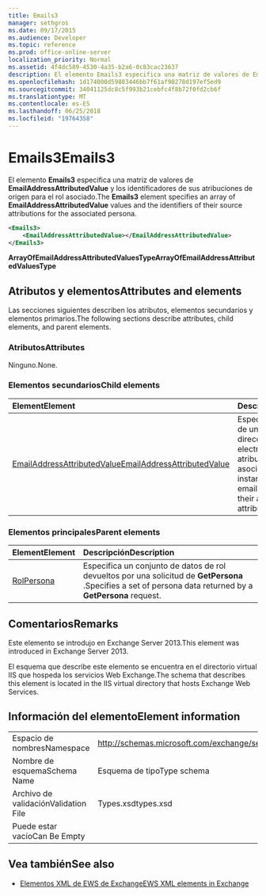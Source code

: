 ```yaml
---
title: Emails3
manager: sethgros
ms.date: 09/17/2015
ms.audience: Developer
ms.topic: reference
ms.prod: office-online-server
localization_priority: Normal
ms.assetid: 4f4dc589-4530-4a35-b2a6-0c83cac23637
description: El elemento Emails3 especifica una matriz de valores de EmailAddressAttributedValue y los identificadores de sus atribuciones de origen para el rol asociado.
ms.openlocfilehash: 1d174000d59883446bb7f61af90278d197ef5ed9
ms.sourcegitcommit: 34041125dc8c5f993b21cebfc4f8b72f0fd2cb6f
ms.translationtype: MT
ms.contentlocale: es-ES
ms.lasthandoff: 06/25/2018
ms.locfileid: "19764358"
---
```

# <a name="emails3"></a><span data-ttu-id="58425-103">Emails3</span><span class="sxs-lookup"><span data-stu-id="58425-103">Emails3</span></span>

<span data-ttu-id="58425-104">El elemento **Emails3** especifica una matriz de valores de **EmailAddressAttributedValue** y los identificadores de sus atribuciones de origen para el rol asociado.</span><span class="sxs-lookup"><span data-stu-id="58425-104">The **Emails3** element specifies an array of **EmailAddressAttributedValue** values and the identifiers of their source attributions for the associated persona.</span></span> 
  
```XML
<Emails3>
    <EmailAddressAttributedValue></EmailAddressAttributedValue>
</Emails3>
```

 <span data-ttu-id="58425-105">**ArrayOfEmailAddressAttributedValuesType**</span><span class="sxs-lookup"><span data-stu-id="58425-105">**ArrayOfEmailAddressAttributedValuesType**</span></span>
## <a name="attributes-and-elements"></a><span data-ttu-id="58425-106">Atributos y elementos</span><span class="sxs-lookup"><span data-stu-id="58425-106">Attributes and elements</span></span>

<span data-ttu-id="58425-107">Las secciones siguientes describen los atributos, elementos secundarios y elementos primarios.</span><span class="sxs-lookup"><span data-stu-id="58425-107">The following sections describe attributes, child elements, and parent elements.</span></span>
  
### <a name="attributes"></a><span data-ttu-id="58425-108">Atributos</span><span class="sxs-lookup"><span data-stu-id="58425-108">Attributes</span></span>

<span data-ttu-id="58425-109">Ninguno.</span><span class="sxs-lookup"><span data-stu-id="58425-109">None.</span></span>
  
### <a name="child-elements"></a><span data-ttu-id="58425-110">Elementos secundarios</span><span class="sxs-lookup"><span data-stu-id="58425-110">Child elements</span></span>

|<span data-ttu-id="58425-111">**Element**</span><span class="sxs-lookup"><span data-stu-id="58425-111">**Element**</span></span>|<span data-ttu-id="58425-112">**Descripción**</span><span class="sxs-lookup"><span data-stu-id="58425-112">**Description**</span></span>|
|:-----|:-----|
|[<span data-ttu-id="58425-113">EmailAddressAttributedValue</span><span class="sxs-lookup"><span data-stu-id="58425-113">EmailAddressAttributedValue</span></span>](emailaddressattributedvalue.md) <br/> |<span data-ttu-id="58425-114">Especifica una instancia de una matriz de direcciones de correo electrónico y sus atribuciones asociados.</span><span class="sxs-lookup"><span data-stu-id="58425-114">Specifies an instance of an array of email addresses and their associated attributions.</span></span>  <br/> |
   
### <a name="parent-elements"></a><span data-ttu-id="58425-115">Elementos principales</span><span class="sxs-lookup"><span data-stu-id="58425-115">Parent elements</span></span>

|<span data-ttu-id="58425-116">**Element**</span><span class="sxs-lookup"><span data-stu-id="58425-116">**Element**</span></span>|<span data-ttu-id="58425-117">**Descripción**</span><span class="sxs-lookup"><span data-stu-id="58425-117">**Description**</span></span>|
|:-----|:-----|
|[<span data-ttu-id="58425-118">Rol</span><span class="sxs-lookup"><span data-stu-id="58425-118">Persona</span></span>](persona.md) <br/> |<span data-ttu-id="58425-119">Especifica un conjunto de datos de rol devueltos por una solicitud de **GetPersona** .</span><span class="sxs-lookup"><span data-stu-id="58425-119">Specifies a set of persona data returned by a **GetPersona** request.</span></span>  <br/> |
   
## <a name="remarks"></a><span data-ttu-id="58425-120">Comentarios</span><span class="sxs-lookup"><span data-stu-id="58425-120">Remarks</span></span>

<span data-ttu-id="58425-121">Este elemento se introdujo en Exchange Server 2013.</span><span class="sxs-lookup"><span data-stu-id="58425-121">This element was introduced in Exchange Server 2013.</span></span>
  
<span data-ttu-id="58425-122">El esquema que describe este elemento se encuentra en el directorio virtual IIS que hospeda los servicios Web Exchange.</span><span class="sxs-lookup"><span data-stu-id="58425-122">The schema that describes this element is located in the IIS virtual directory that hosts Exchange Web Services.</span></span>
  
## <a name="element-information"></a><span data-ttu-id="58425-123">Información del elemento</span><span class="sxs-lookup"><span data-stu-id="58425-123">Element information</span></span>

|||
|:-----|:-----|
|<span data-ttu-id="58425-124">Espacio de nombres</span><span class="sxs-lookup"><span data-stu-id="58425-124">Namespace</span></span>  <br/> |http://schemas.microsoft.com/exchange/services/2006/types  <br/> |
|<span data-ttu-id="58425-125">Nombre de esquema</span><span class="sxs-lookup"><span data-stu-id="58425-125">Schema Name</span></span>  <br/> |<span data-ttu-id="58425-126">Esquema de tipo</span><span class="sxs-lookup"><span data-stu-id="58425-126">Type schema</span></span>  <br/> |
|<span data-ttu-id="58425-127">Archivo de validación</span><span class="sxs-lookup"><span data-stu-id="58425-127">Validation File</span></span>  <br/> |<span data-ttu-id="58425-128">Types.xsd</span><span class="sxs-lookup"><span data-stu-id="58425-128">types.xsd</span></span>  <br/> |
|<span data-ttu-id="58425-129">Puede estar vacío</span><span class="sxs-lookup"><span data-stu-id="58425-129">Can Be Empty</span></span>  <br/> ||
   
## <a name="see-also"></a><span data-ttu-id="58425-130">Vea también</span><span class="sxs-lookup"><span data-stu-id="58425-130">See also</span></span>



- [<span data-ttu-id="58425-131">Elementos XML de EWS de Exchange</span><span class="sxs-lookup"><span data-stu-id="58425-131">EWS XML elements in Exchange</span></span>](ews-xml-elements-in-exchange.md)

